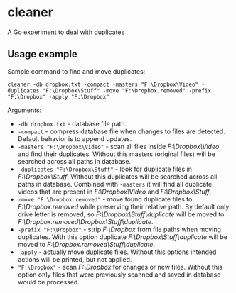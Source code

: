 # cleaner
A Go experiment to deal with duplicates

## Usage example
Sample command to find and move duplicates:
```
cleaner -db dropbox.txt -compact -masters "F:\Dropbox\Video" -duplicates "F:\Dropbox\Stuff" -move "F:\Dropbox.removed" -prefix "F:\Dropbox" -apply "F:\Dropbox"
```
Arguments:
* `-db dropbox.txt` - database file path.
* `-compact` - compress database file when changes to files are detected. Default behavior is to append updates.
* `-masters "F:\Dropbox\Video"` - scan all files inside *F:\Dropbox\Video* and find their duplicates. Without this masters (original files) will be searched across all paths in database.
* `-duplicates "F:\Dropbox\Stuff"` - look for duplicate files in *F:\Dropbox\Stuff*. Without this duplicates will be searched across all paths in database. Combined with `-masters` it will find all duplicate videos that are present in *F:\Dropbox\Video* and *F:\Dropbox\Stuff*.
* `-move "F:\Dropbox.removed"` - move found duplicate files to *F:\Dropbox.removed* while preserving their relative path. By default only drive letter is removed, so *F:\Dropbox\Stuff\duplicate* will be moved to *F:\Dropbox.removed\Dropbox\Stuff\duplicate*.
* `-prefix "F:\Dropbox"` - strip *F:\Dropbox* from file paths when moving duplicates. With this option duplicate *F:\Dropbox\Stuff\duplicate* will be moved to *F:\Dropbox.removed\Stuff\duplicate*.
* `-apply` - actually move duplicate files. Without this options intended actions will be printed, but not applied.
* `"F:\Dropbox"` - scan *F:\Dropbox* for changes or new files. Without this option only files that were previously scanned and saved in database would be processed.
